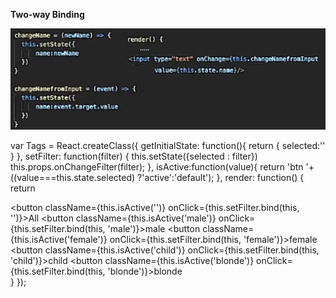 **Two-way Binding**

![](../images/two-way-binding.png)


var Tags = React.createClass({
  getInitialState: function(){
    return {
      selected:''
    }
  },
  setFilter: function(filter) {
    this.setState({selected  : filter})
    this.props.onChangeFilter(filter);
  },
  isActive:function(value){
    return 'btn '+((value===this.state.selected) ?'active':'default');
  },
  render: function() {
    return <div className="tags">
      <button className={this.isActive('')} onClick={this.setFilter.bind(this, '')}>All</button>
      <button className={this.isActive('male')} onClick={this.setFilter.bind(this, 'male')}>male</button>
      <button className={this.isActive('female')} onClick={this.setFilter.bind(this, 'female')}>female</button>
      <button className={this.isActive('child')} onClick={this.setFilter.bind(this, 'child')}>child</button>
      <button className={this.isActive('blonde')} onClick={this.setFilter.bind(this, 'blonde')}>blonde</button>
     </div>
  }
});





